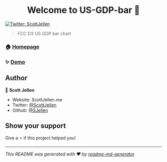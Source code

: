 <h1 align="center">Welcome to US-GDP-bar 👋</h1>
<p>
  <a href="https://twitter.com/ScottJellen" target="_blank">
    <img alt="Twitter: ScottJellen" src="https://img.shields.io/twitter/follow/ScottJellen.svg?style=social" />
  </a>
</p>

> FCC D3 US GDP bar chart

### 🏠 [Homepage](https://us-gdp-bar.vercel.app/)

### ✨ [Demo](https://us-gdp-bar.vercel.app/)

## Author

👤 **Scott Jellen**

* Website: ScottJellen.me
* Twitter: [@ScottJellen](https://twitter.com/ScottJellen)
* Github: [@SJellen](https://github.com/SJellen)

## Show your support

Give a ⭐️ if this project helped you!

***
_This README was generated with ❤️ by [readme-md-generator](https://github.com/kefranabg/readme-md-generator)_
